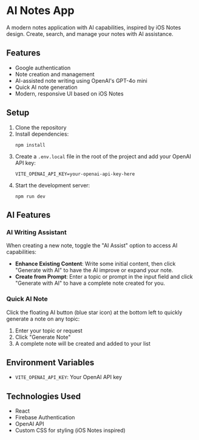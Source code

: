 # AI Notes App

A modern notes application with AI capabilities, inspired by iOS Notes design. Create, search, and manage your notes with AI assistance.

## Features

- Google authentication
- Note creation and management
- AI-assisted note writing using OpenAI's GPT-4o mini
- Quick AI note generation
- Modern, responsive UI based on iOS Notes

## Setup

1. Clone the repository
2. Install dependencies:
   ```
   npm install
   ```
3. Create a `.env.local` file in the root of the project and add your OpenAI API key:
   ```
   VITE_OPENAI_API_KEY=your-openai-api-key-here
   ```
4. Start the development server:
   ```
   npm run dev
   ```

## AI Features

### AI Writing Assistant

When creating a new note, toggle the "AI Assist" option to access AI capabilities:

- **Enhance Existing Content**: Write some initial content, then click "Generate with AI" to have the AI improve or expand your note.
- **Create from Prompt**: Enter a topic or prompt in the input field and click "Generate with AI" to have a complete note created for you.

### Quick AI Note

Click the floating AI button (blue star icon) at the bottom left to quickly generate a note on any topic:

1. Enter your topic or request
2. Click "Generate Note"
3. A complete note will be created and added to your list

## Environment Variables

- `VITE_OPENAI_API_KEY`: Your OpenAI API key

## Technologies Used

- React
- Firebase Authentication
- OpenAI API
- Custom CSS for styling (iOS Notes inspired)
